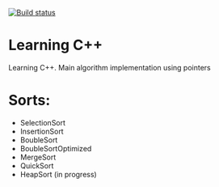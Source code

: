 [![Build status](https://ci.appveyor.com/api/projects/status/github/valentk777/Learning-Cpp?svg=true)](https://ci.appveyor.com/project/valentk777/learning-cpp)


# Learning C++
Learning C++. Main algorithm implementation using pointers

# Sorts:
*  SelectionSort
*  InsertionSort
*  BoubleSort
*  BoubleSortOptimized
*  MergeSort
*  QuickSort
*  HeapSort (in progress)
